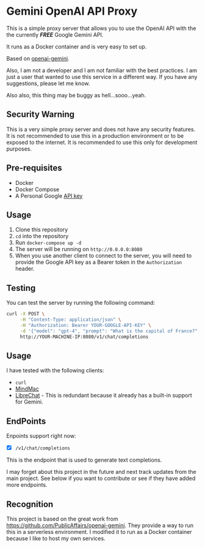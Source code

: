 # Gemini OpenAI API Proxy

This is a simple proxy server that allows you to use the OpenAI API with the the currently ***FREE*** Google Gemini API.

It runs as a Docker container and is very easy to set up.

Based on [openai-gemini](https://github.com/PublicAffairs/openai-gemini).

Also, I am not a developer and I am not familiar with the best practices. I am just a user that wanted to use this service in a different way. If you have any suggestions, please let me know. 

Also also, this thing may be buggy as hell...sooo...yeah.

## Security Warning

This is a very simple proxy server and does not have any security features. It is not recommended to use this in a production environment or to be exposed to the internet. It is recommended to use this only for development purposes.

## Pre-requisites

- Docker
- Docker Compose
- A Personal Google [API key](https://makersuite.google.com/app/apikey)

## Usage

1. Clone this repository
2. `cd` into the repository
3. Run `docker-compose up -d`
4. The server will be running on `http://0.0.0.0:8080`
5. When you use another client to connect to the server, you will need to provide the Google API key as a Bearer token in the `Authorization` header.

## Testing

You can test the server by running the following command:

```bash
curl -X POST \
     -H "Content-Type: application/json" \
     -H "Authorization: Bearer YOUR-GOOGLE-API-KEY" \
     -d '{"model": "gpt-4", "prompt": "What is the capital of France?", "temperature": 0.5, "max_tokens": 500}' \
     http://YOUR-MACHINE-IP:8080/v1/chat/completions
```

## Usage

I have tested with the following clients:

- `curl`
- [MindMac](https://mindmac.app/)
- [LibreChat](https://github.com/danny-avila/LibreChat) - This is redundant because it already has a built-in support for Gemini.
  

## EndPoints

Enpoints support right now:

- [x] `/v1/chat/completions` 

This is the endpoint that is used to generate text completions.

I may forget about this project in the future and next track updates from the main project. See below if you want to contribute or see if they have added more endpoints.

## Recognition

This project is based on the great work from https://github.com/PublicAffairs/openai-gemini. They provide a way to run this in a serverless environment. I modified it to run as a Docker container because I like to host my own services.